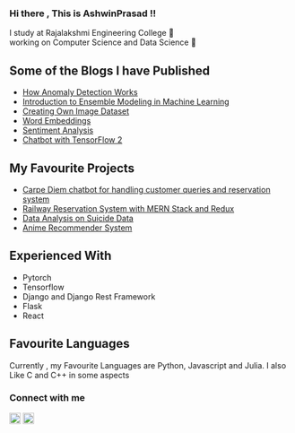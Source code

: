 ### Hi there , This is AshwinPrasad !!

I study at Rajalakshmi Engineering College :school: \
working on Computer Science and Data Science :rocket:

## Some of the Blogs I have Published
- [How Anomaly Detection Works](https://medium.com/analytics-vidhya/how-anomaly-detection-works-4651f1786431)
- [Introduction to Ensemble Modeling in Machine Learning](https://medium.com/analytics-vidhya/ensemble-modeling-in-machine-learning-7b74a2286f94)
- [Creating Own Image Dataset](https://medium.com/analytics-vidhya/create-your-own-real-image-dataset-with-python-deep-learning-b2576b63da1e)
- [Word Embeddings](https://medium.com/analytics-vidhya/word-embeddings-explained-62c046f7c79e)
- [Sentiment Analysis](https://medium.com/analytics-vidhya/sentiment-analysis-for-movie-reviews-791be2a58297)
- [Chatbot with TensorFlow 2](https://medium.com/analytics-vidhya/chatbot-with-tensorflow-2-0-going-merry-2f79284a6104)

## My Favourite Projects
- [Carpe Diem chatbot for handling customer queries and reservation system](https://github.com/ashwinhprasad/CarpeDiem-Chatbot-For-Restaurant-Reservation-System)
- [Railway Reservation System with MERN Stack and Redux](https://github.com/ashwinhprasad/Railway-Management-MERN)
- [Data Analysis on Suicide Data](https://github.com/ashwinhprasad/Suicide-DataAnalysis)
- [Anime Recommender System](https://github.com/ashwinhprasad/Anime-Recommender-System)

## Experienced With
- Pytorch
- Tensorflow
- Django and Django Rest Framework
- Flask
- React


## Favourite Languages
Currently , my Favourite Languages are Python, Javascript and Julia. I also Like C and C++ in some aspects


### Connect with me
[<img width="20px" height="20px" align="bottom" src="https://www.flaticon.com/svg/static/icons/svg/174/174855.svg" />](https://www.instagram.com/ashwinhprasad/) [<img width="20px" height="20px" align="bottom" src="https://www.flaticon.com/svg/static/icons/svg/174/174857.svg" />](https://www.linkedin.com/in/ashwin-prasad-aa53441a7/)

